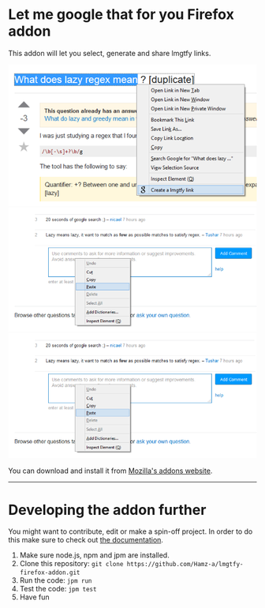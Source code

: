 # Let me google that for you Firefox addon

This addon will let you select, generate and share lmgtfy links.

![select & generate](screenshots/1.png?raw=true)
![paste](screenshots/2.png?raw=true)
![share](screenshots/2.png?raw=true)

You can download and install it from [Mozilla's addons website](https://addons.mozilla.org/en-GB/firefox/addon/let-me-google-that-for-you-add/).

---

# Developing the addon further

You might want to contribute, edit or make a spin-off project. In order to do this make sure to check out [the documentation](https://developer.mozilla.org/en/Add-ons/SDK).

1. Make sure node.js, npm and jpm are installed.
2. Clone this repository: `git clone https://github.com/Hamz-a/lmgtfy-firefox-addon.git`
3. Run the code: `jpm run`
4. Test the code: `jpm test`
5. Have fun
